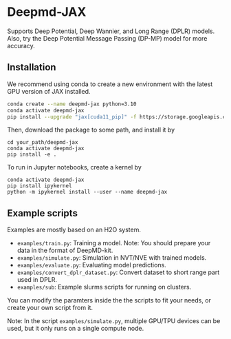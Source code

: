 # Deepmd-JAX

Supports Deep Potential, Deep Wannier, and Long Range (DPLR) models. Also, try the Deep Potential Message Passing (DP-MP) model for more accuracy. 

## Installation
We recommend using conda to create a new environment with the latest GPU version of JAX installed.
```bash
conda create --name deepmd-jax python=3.10
conda activate deepmd-jax 
pip install --upgrade "jax[cuda11_pip]" -f https://storage.googleapis.com/jax-releases/jax_cuda_releases.html
```

Then, download the package to some path, and install it by
```
cd your_path/deepmd-jax
conda activate deepmd-jax 
pip install -e .
```

To run in Jupyter notebooks, create a kernel by
```
conda activate deepmd-jax 
pip install ipykernel
python -m ipykernel install --user --name deepmd-jax
```

## Example scripts
Examples are mostly based on an H2O system.
- `examples/train.py`: Training a model. Note: You should prepare your data in the format of DeepMD-kit.
- `examples/simulate.py`: Simulation in NVT/NVE with trained models.
- `examples/evaluate.py`: Evaluating model predictions.
- `examples/convert_dplr_dataset.py`: Convert dataset to short range part used in DPLR.
- `examples/sub`: Example slurms scripts for running on clusters.

You can modify the paramters inside the the scripts to fit your needs, or create your own script from it.

Note: In the script `examples/simulate.py`, multiple GPU/TPU devices can be used, but it only runs on a single compute node.